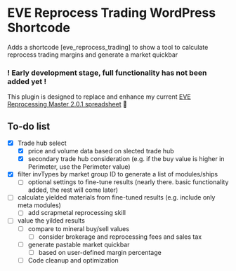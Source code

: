 # EVE Reprocess Trading WordPress Shortcode
Adds a shortcode [eve_reprocess_trading] to show a tool to calculate reprocess trading margins and generate a market quickbar

### ! Early development stage, full functionality has not been added yet !

This plugin is designed to replace and enhance my current [EVE Reprocessing Master 2.0.1 spreadsheet](https://docs.google.com/spreadsheets/d/13WKDTn-dqjOnJ2HG1KWYh4hZ8Pxv87vWsUtC65It5Mw/edit?usp=sharing) 🔗

## To-do list
- [x] Trade hub select
  - [x] price and volume data based on slected trade hub
  - [x] secondary trade hub consideration (e.g. if the buy value is higher in Perimeter, use the Perimeter value)
- [x] filter invTypes by market group ID to generate a list of modules/ships
  - [ ] optional settings to fine-tune results
        (nearly there. basic functionality added, the rest will come later)
- [ ] calculate yielded materials from fine-tuned results (e.g. include only meta modules)
  - [ ] add scrapmetal reprocessing skill
- [ ] value the yilded results
  - [ ] compare to mineral buy/sell values
    - [ ] consider brokerage and reprocessing fees and sales tax
  - [ ] generate pastable market quickbar
    - [ ] based on user-defined margin percentage
       
  - [ ] Code cleanup and optimization
